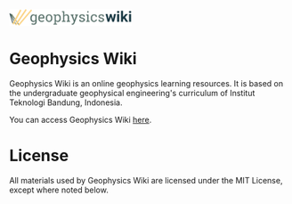 <img alt="Logo" src="./assets/images/logo/logo-compact-horizontal.png" width=220>

<h1>Geophysics Wiki</h1>

<p>Geophysics Wiki is an online geophysics learning resources. It is based on the undergraduate geophysical engineering's curriculum of Institut Teknologi Bandung, Indonesia.</p>

<p>You can access Geophysics Wiki <a href="https://reza-nugraha32.github.io/geophysics-wiki/">here</a>.

<h1>License</h1>
All materials used by Geophysics Wiki are licensed under the MIT License, except where noted below.

